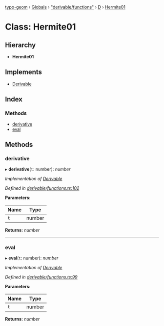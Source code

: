 [typo-geom](../README.md) › [Globals](../globals.md) › ["derivable/functions"](../modules/_derivable_functions_.md) › [D](../modules/_derivable_functions_.d.md) › [Hermite01](_derivable_functions_.d.hermite01.md)

# Class: Hermite01

## Hierarchy

* **Hermite01**

## Implements

* [Derivable](../interfaces/_derivable_interface_.derivable.md)

## Index

### Methods

* [derivative](_derivable_functions_.d.hermite01.md#derivative)
* [eval](_derivable_functions_.d.hermite01.md#eval)

## Methods

###  derivative

▸ **derivative**(`t`: number): *number*

*Implementation of [Derivable](../interfaces/_derivable_interface_.derivable.md)*

*Defined in [derivable/functions.ts:102](https://github.com/be5invis/typo-geom/blob/9ebaae4/src/derivable/functions.ts#L102)*

**Parameters:**

Name | Type |
------ | ------ |
`t` | number |

**Returns:** *number*

___

###  eval

▸ **eval**(`t`: number): *number*

*Implementation of [Derivable](../interfaces/_derivable_interface_.derivable.md)*

*Defined in [derivable/functions.ts:99](https://github.com/be5invis/typo-geom/blob/9ebaae4/src/derivable/functions.ts#L99)*

**Parameters:**

Name | Type |
------ | ------ |
`t` | number |

**Returns:** *number*
